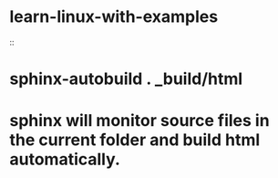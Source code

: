 # learn-linux-with-examples

::

# sphinx-autobuild . \_build/html

# sphinx will monitor source files in the current folder and build html automatically.

